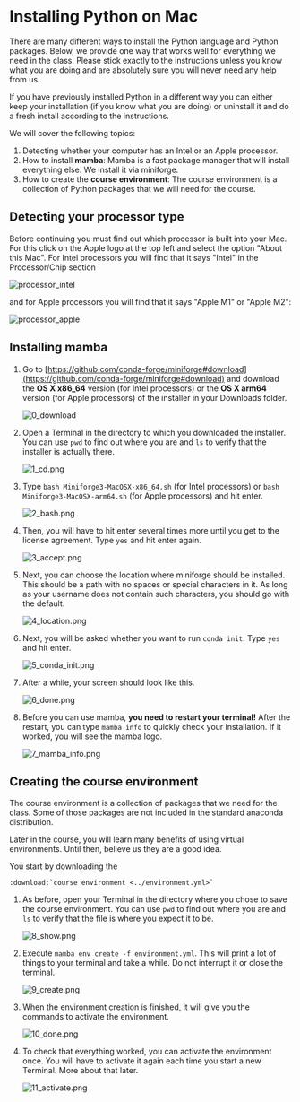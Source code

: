 # Installing Python on Mac

There are many different ways to install the Python language and Python packages. Below,
we provide one way that works well for everything we need in the class. Please stick
exactly to the instructions unless you know what you are doing and are absolutely sure
you will never need any help from us.

If you have previously installed Python in a different way you can either keep your
installation (if you know what you are doing) or uninstall it and do a fresh install
according to the instructions.

We will cover the following topics:

1. Detecting whether your computer has an Intel or an Apple processor.
1. How to install **mamba**: Mamba is a fast package manager that will install
   everything else. We install it via miniforge.
1. How to create the **course environment**: The course environment is a collection of
   Python packages that we will need for the course.

## Detecting your processor type

Before continuing you must find out which processor is built into your Mac. For this
click on the Apple logo at the top left and select the option "About this Mac". For
Intel processors you will find that it says "Intel" in the Processor/Chip section

![processor_intel](processor_intel.png)

and for Apple processors you will find that it says "Apple M1" or "Apple M2":

![processor_apple](processor_apple.png)

## Installing mamba

1. Go to
   [https://github.com/conda-forge/miniforge#download](https://github.com/conda-forge/miniforge#download)
   and download the **OS X x86_64** version (for Intel processors) or the **OS X arm64**
   version (for Apple processors) of the installer in your Downloads folder.

   ![0_download](0_download.png)

1. Open a Terminal in the directory to which you downloaded the installer. You can use
   `pwd` to find out where you are and `ls` to verify that the installer is actually
   there.

   ![1_cd.png](1_cd.png)

1. Type `bash Miniforge3-MacOSX-x86_64.sh` (for Intel processors) or
   `bash Miniforge3-MacOSX-arm64.sh` (for Apple processors) and hit enter.

   ![2_bash.png](2_bash.png)

1. Then, you will have to hit enter several times more until you get to the license
   agreement. Type `yes` and hit enter again.

   ![3_accept.png](3_accept.png)

1. Next, you can choose the location where miniforge should be installed. This should be
   a path with no spaces or special characters in it. As long as your username does not
   contain such characters, you should go with the default.

   ![4_location.png](4_location.png)

1. Next, you will be asked whether you want to run `conda init`. Type `yes` and hit
   enter.

   ![5_conda_init.png](5_conda_init.png)

1. After a while, your screen should look like this.

   ![6_done.png](6_done.png)

1. Before you can use mamba, **you need to restart your terminal!** After the restart,
   you can type `mamba info` to quickly check your installation. If it worked, you will
   see the mamba logo.

   ![7_mamba_info.png](7_mamba_info.png)

## Creating the course environment

The course environment is a collection of packages that we need for the class. Some of
those packages are not included in the standard anaconda distribution.

Later in the course, you will learn many benefits of using virtual environments. Until
then, believe us they are a good idea.

You start by downloading the

```{eval-rst}
:download:`course environment <../environment.yml>`
```

1. As before, open your Terminal in the directory where you chose to save the course
   environment. You can use `pwd` to find out where you are and `ls` to verify that the
   file is where you expect it to be.

   ![8_show.png](8_show.png)

1. Execute `mamba env create -f environment.yml`. This will print a lot of things to
   your terminal and take a while. Do not interrupt it or close the terminal.

   ![9_create.png](9_create.png)

1. When the environment creation is finished, it will give you the commands to activate
   the environment.

   ![10_done.png](10_done.png)

1. To check that everything worked, you can activate the environment once. You will have
   to activate it again each time you start a new Terminal. More about that later.

   ![11_activate.png](11_activate.png)
